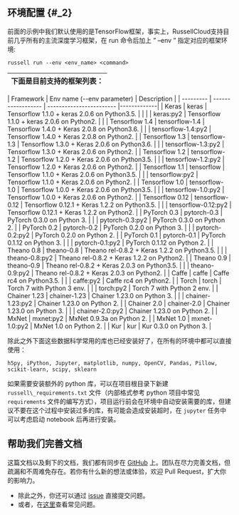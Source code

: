 ## 环境配置 {#_2}

前面的示例中我们默认使用的是TensorFlow框架，事实上，RussellCloud支持目前几乎所有的主流深度学习框架，在 run 命令后加上 ” –env ” 指定对应的框架环境:

```
russell run --env <env_name> <command>
```

| 下面是目前支持的框架列表： |
| :--- |

| Framework | Env name (--env parameter)  |  Description              | 
| --------- | ------------------ | ------------------------ |-------------|
| Keras | keras      | Tensorflow 1.1.0 + keras 2.0.6 on Python3.5. |  |
|       | keras:py2  | Tensorflow 1.1.0 + keras 2.0.6 on Python2. |  |
| Tensorflow 1.4 | tensorflow-1.4  | Tensorflow 1.4.0 + Keras 2.0.8 on Python3.6. | 
|                | tensorflow-1.4:py2  | Tensorflow 1.4.0 + Keras 2.0.8 on Python2. | 
| Tensorflow 1.3 | tensorflow-1.3  | Tensorflow 1.3.0 + Keras 2.0.6 on Python3.6. | 
|                | tensorflow-1.3:py2  | Tensorflow 1.3.0 + Keras 2.0.6 on Python2. | 
| Tensorflow 1.2 | tensorflow-1.2  | Tensorflow 1.2.0 + Keras 2.0.6 on Python3.5. | 
|                | tensorflow-1.2:py2  | Tensorflow 1.2.0 + Keras 2.0.6 on Python2. | 
| Tensorflow 1.1 | tensorflow  | Tensorflow 1.1.0 + Keras 2.0.6 on Python3.5. | 
|                | tensorflow:py2  | Tensorflow 1.1.0 + Keras 2.0.6 on Python2. | 
| Tensorflow 1.0 | tensorflow-1.0  | Tensorflow 1.0.0 + Keras 2.0.6 on Python3.5. | 
|                | tensorflow-1.0:py2  | Tensorflow 1.0.0 + Keras 2.0.6 on Python2. | 
| Tensorflow 0.12 | tensorflow-0.12  | Tensorflow 0.12.1 + Keras 1.2.2 on Python3.5. | 
|                 | tensorflow-0.12:py2  | Tensorflow 0.12.1 + Keras 1.2.2 on Python2. | 
| PyTorch 0.3 | pytorch-0.3     | PyTorch 0.3.0 on Python 3. | 
|             | pytorch-0.3:py2 | PyTorch 0.3.0 on Python 2. | 
| PyTorch 0.2 | pytorch-0.2     | PyTorch 0.2.0 on Python 3. | 
|             | pytorch-0.2:py2 | PyTorch 0.2.0 on Python 2. | 
| PyTorch 0.1 | pytorch-0.1     | PyTorch 0.1.12 on Python 3. | 
|             | pytorch-0.1:py2 | PyTorch 0.1.12 on Python 2. | 
| Theano 0.8 | theano-0.8  | Theano rel-0.8.2 + Keras 1.2.2 on Python3.5. | 
|            | theano-0.8:py2  | Theano rel-0.8.2 + Keras 1.2.2 on Python2. | 
| Theano 0.9 | theano-0.9  | Theano rel-0.8.2 + Keras 2.0.3 on Python3.5. | 
|            | theano-0.9:py2  | Theano rel-0.8.2 + Keras 2.0.3 on Python2. | 
| Caffe | caffe  | Caffe rc4 on Python3.5. | 
|       | caffe:py2  | Caffe rc4 on Python2. | 
| Torch | torch | Torch 7 with Python 3 env. | 
|       | torch:py2 | Torch 7 with Python 2 env. | 
| Chainer 1.23 | chainer-1.23 | Chainer 1.23.0 on Python 3. | 
|              | chainer-1.23:py2 | Chainer 1.23.0 on Python 2. | 
| Chainer 2.0 | chainer-2.0 | Chainer 1.23.0 on Python 3. | 
|             | chainer-2.0:py2 | Chainer 1.23.0 on Python 2. | 
| MxNet | mxnet:py2 | MxNet 0.9.3a on Python 2. | 
| MxNet 1.0 | mxnet-1.0:py2 | MxNet 1.0 on Python 2. | 
| Kur | kur | Kur 0.3.0 on Python 3. |


除此之外下面这些数据科学常用的库也已经安装好了，在所有的环境中都可以直接使用：

```
h5py, iPython, Jupyter, matplotlib, numpy, OpenCV, Pandas, Pillow, scikit-learn, scipy, sklearn
```

如果需要安装额外的 python 库，可以在项目根目录下新建 `russell\_requirements.txt` 文件（内部格式参考 python 项目中常见 `requirements` 文件的编写方式），项目运行前会在环境中自动安装需要的库，但建议不要在这个过程中安装过多的库，有可能会造成安装超时，在 `jupyter` 任务中可以考虑启动 notebook 后再进行安装。

## 帮助我们完善文档
这篇文档以及剩下的文档，我们都有同步在 [GitHub](https://github.com/RussellCloud/russell-docs) 上。团队在尽力完善文档，但疏漏和不周难免存在。若你有什么新的想法或体验，欢迎 Pull Request，扩大你的影响力。

- 除此之外，你还可以通过 [issue](https://github.com/RussellCloud/russell-docs/issues/new?body=This%20issue%20is%20about%20<) 直接提交问题。
- 或者，在[这里](/faq/run-task.md)查看常见问题。

